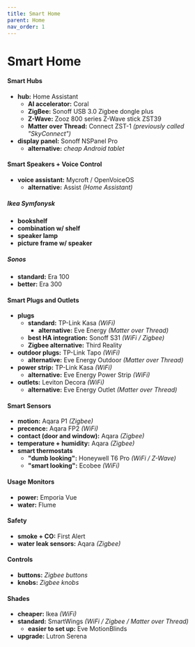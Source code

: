 ```yaml
---
title: Smart Home
parent: Home
nav_order: 1
---
```

# Smart Home

#### Smart Hubs

- **hub:** Home Assistant
	- **AI accelerator:** Coral
	- **ZigBee:** Sonoff USB 3.0 Zigbee dongle plus
	- **Z-Wave:** Zooz 800 series Z-Wave stick ZST39
	- **Matter over Thread:** Connect ZST-1 *(previously called "SkyConnect")*
- **display panel:** Sonoff NSPanel Pro
	- **alternative:** *cheap Android tablet*

#### Smart Speakers + Voice Control

- **voice assistant:** Mycroft / OpenVoiceOS
	- **alternative:** Assist *(Home Assistant)*

##### Ikea Symfonysk 

- **bookshelf**
- **combination w/ shelf**
- **speaker lamp**
- **picture frame w/ speaker**

##### Sonos

- **standard:** Era 100
- **better:** Era 300

#### Smart Plugs and Outlets

- **plugs** 
	- **standard:** TP-Link Kasa *(WiFi)*
		- **alternative:** Eve Energy *(Matter over Thread)*
	- **best HA integration:** Sonoff S31 *(WiFi / Zigbee)*
	- **Zigbee alternative:** Third Reality
- **outdoor plugs:** TP-Link Tapo *(WiFi)*
	- **alternative:** Eve Energy Outdoor *(Matter over Thread)*
- **power strip:** TP-Link Kasa *(WiFi)*
	- **alternative:** Eve Energy Power Strip *(WiFi)*
- **outlets:** Leviton Decora *(WiFi)*
	- **alternative:** Eve Energy Outlet *(Matter over Thread)*

#### Smart Sensors

- **motion:** Aqara P1 *(Zigbee)*
- **precence:** Aqara FP2 *(WiFi)*
- **contact (door and window):** Aqara *(Zigbee)*
- **temperature + humidity:** Aqara *(Zigbee)*
- **smart thermostats** 
	- **"dumb looking":** Honeywell T6 Pro *(WiFi / Z-Wave)*
	- **"smart looking":** Ecobee *(WiFi)*

#### Usage Monitors

- **power:** Emporia Vue
- **water:** Flume

#### Safety

- **smoke + CO:** First Alert
- **water leak sensors:** Aqara *(Zigbee)*

#### Controls

- **buttons:** *Zigbee buttons*
- **knobs:** *Zigbee knobs*

#### Shades

- **cheaper:** Ikea *(WiFi)*
- **standard:** SmartWings *(WiFi / Zigbee / Matter over Thread)*
	- **easier to set up:** Eve MotionBlinds
- **upgrade:** Lutron Serena

